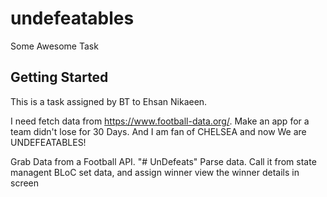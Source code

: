 # undefeatables

Some Awesome Task

## Getting Started

This is a task assigned by BT to Ehsan Nikaeen.

I need fetch data from https://www.football-data.org/. Make an app for a team didn't lose for 30 Days.
And I am fan of CHELSEA and now We are UNDEFEATABLES!

Grab Data from a Football API. "# UnDefeats"
Parse data.
Call it from state managent BLoC
set data, and assign winner
view the winner details in screen
